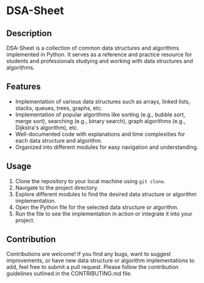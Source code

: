 # DSA-Sheet

## Description
DSA-Sheet is a collection of common data structures and algorithms implemented in Python. It serves as a reference and practice resource for students and professionals studying and working with data structures and algorithms.

## Features
- Implementation of various data structures such as arrays, linked lists, stacks, queues, trees, graphs, etc.
- Implementation of popular algorithms like sorting (e.g., bubble sort, merge sort), searching (e.g., binary search), graph algorithms (e.g., Dijkstra's algorithm), etc.
- Well-documented code with explanations and time complexities for each data structure and algorithm.
- Organized into different modules for easy navigation and understanding.

## Usage
1. Clone the repository to your local machine using `git clone`.
2. Navigate to the project directory.
3. Explore different modules to find the desired data structure or algorithm implementation.
4. Open the Python file for the selected data structure or algorithm.
5. Run the file to see the implementation in action or integrate it into your project.

## Contribution
Contributions are welcome! If you find any bugs, want to suggest improvements, or have new data structure or algorithm implementations to add, feel free to submit a pull request. Please follow the contribution guidelines outlined in the CONTRIBUTING.md file.



